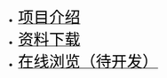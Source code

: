 -   [<span style="font-size: 2.0em; font-weight: lighter; color: black;">项目介绍</span>](README.md)
-   [<span style="font-size: 2.0em; font-weight: lighter; color: black;">资料下载</span>](docs/作业及实验报告/README.md)
-   [<span style="font-size: 2.0em; font-weight: lighter; color: black;">在线浏览（待开发）</span>]()